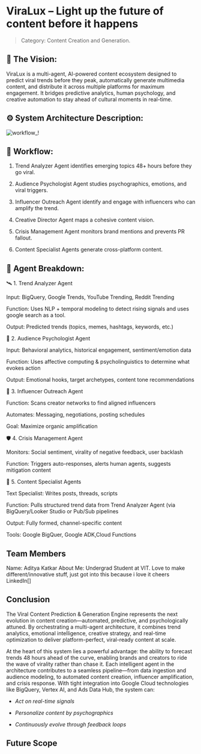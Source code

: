 # ViraLux – Light up the future of content before it happens

> Category: Content Creation and Generation.

## 🧠 The Vision:
ViraLux is a multi-agent, AI-powered content ecosystem designed to predict viral trends before they peak, automatically generate multimedia content, and distribute it across multiple platforms for maximum engagement. It bridges predictive analytics, human psychology, and creative automation to stay ahead of cultural moments in real-time.

## ⚙️ System Architecture Description:

![workflow_!](https://github.com/user-attachments/assets/13ac6f3e-a3a6-44be-b027-306ce9010b34)

## 🔄 Workflow:

1. Trend Analyzer Agent identifies emerging topics 48+ hours before they go viral.

2. Audience Psychologist Agent studies psychographics, emotions, and viral triggers.

3. Influencer Outreach Agent identify and engage with influencers who can amplify the trend.

4. Creative Director Agent maps a cohesive content vision.

5. Crisis Management Agent monitors brand mentions and prevents PR fallout.

6. Content Specialist Agents generate cross-platform content.

## 🧩 Agent Breakdown:

🛰️ 1. Trend Analyzer Agent

Input: BigQuery, Google Trends, YouTube Trending, Reddit Trending

Function: Uses NLP + temporal modeling to detect rising signals and uses google search as a tool.

Output: Predicted trends (topics, memes, hashtags, keywords, etc.)

🧬 2. Audience Psychologist Agent

Input: Behavioral analytics, historical engagement, sentiment/emotion data

Function: Uses affective computing & psycholinguistics to determine what evokes action

Output: Emotional hooks, target archetypes, content tone recommendations

📣 3. Influencer Outreach Agent

Function: Scans creator networks to find aligned influencers

Automates: Messaging, negotiations, posting schedules

Goal: Maximize organic amplification


🛡️ 4. Crisis Management Agent

Monitors: Social sentiment, virality of negative feedback, user backlash

Function: Triggers auto-responses, alerts human agents, suggests mitigation content


🎨 5. Content Specialist Agents

Text Specialist: Writes posts, threads, scripts

Function: Pulls structured trend data from Trend Analyzer Agent (via BigQuery/Looker Studio or Pub/Sub pipelines

Output: Fully formed, channel-specific content

Tools: Google BigQuer, Google ADK,Cloud Functions	


## Team Members
Name: Aditya Katkar
About Me: Undergrad Student at VIT. Love to make different/innovative stuff, just got into this because i love it cheers
LinkedIn[]

## Conclusion
The Viral Content Prediction & Generation Engine represents the next evolution in content creation—automated, predictive, 
and psychologically attuned. By orchestrating a multi-agent architecture, it combines trend analytics, emotional intelligence, 
creative strategy, and real-time optimization to deliver platform-perfect, viral-ready content at scale.

At the heart of this system lies a powerful advantage: the ability to forecast trends 48 hours ahead of the curve, 
enabling brands and creators to ride the wave of virality rather than chase it. Each intelligent agent in the architecture 
contributes to a seamless pipeline—from data ingestion and audience modeling, to automated content creation, influencer amplification, 
and crisis response.
With tight integration into Google Cloud technologies like BigQuery, Vertex AI, and Ads Data Hub, the system can:

- *Act on real-time signals*

- *Personalize content by psychographics*

- *Continuously evolve through feedback loops*

## Future Scope
